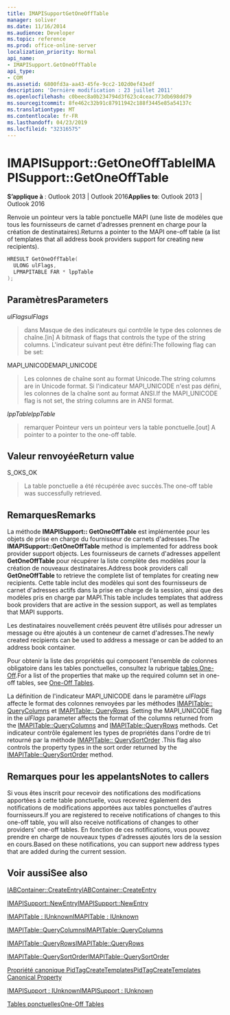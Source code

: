 ```yaml
---
title: IMAPISupportGetOneOffTable
manager: soliver
ms.date: 11/16/2014
ms.audience: Developer
ms.topic: reference
ms.prod: office-online-server
localization_priority: Normal
api_name:
- IMAPISupport.GetOneOffTable
api_type:
- COM
ms.assetid: 6800fd3a-aa43-45fe-9cc2-102d0ef43edf
description: 'Dernière modification : 23 juillet 2011'
ms.openlocfilehash: c0beec8a0b234794d3f623c4ceac773db698dd79
ms.sourcegitcommit: 8fe462c32b91c87911942c188f3445e85a54137c
ms.translationtype: MT
ms.contentlocale: fr-FR
ms.lasthandoff: 04/23/2019
ms.locfileid: "32316575"
---
```

# <a name="imapisupportgetoneofftable"></a><span data-ttu-id="94b72-103">IMAPISupport::GetOneOffTable</span><span class="sxs-lookup"><span data-stu-id="94b72-103">IMAPISupport::GetOneOffTable</span></span>

  
  
<span data-ttu-id="94b72-104">**S’applique à** : Outlook 2013 | Outlook 2016</span><span class="sxs-lookup"><span data-stu-id="94b72-104">**Applies to**: Outlook 2013 | Outlook 2016</span></span> 
  
<span data-ttu-id="94b72-105">Renvoie un pointeur vers la table ponctuelle MAPI (une liste de modèles que tous les fournisseurs de carnet d'adresses prennent en charge pour la création de destinataires).</span><span class="sxs-lookup"><span data-stu-id="94b72-105">Returns a pointer to the MAPI one-off table (a list of templates that all address book providers support for creating new recipients).</span></span>
  
```cpp
HRESULT GetOneOffTable(
  ULONG ulFlags,
  LPMAPITABLE FAR * lppTable
);
```

## <a name="parameters"></a><span data-ttu-id="94b72-106">Paramètres</span><span class="sxs-lookup"><span data-stu-id="94b72-106">Parameters</span></span>

 <span data-ttu-id="94b72-107">_ulFlags_</span><span class="sxs-lookup"><span data-stu-id="94b72-107">_ulFlags_</span></span>
  
> <span data-ttu-id="94b72-108">dans Masque de des indicateurs qui contrôle le type des colonnes de chaîne.</span><span class="sxs-lookup"><span data-stu-id="94b72-108">[in] A bitmask of flags that controls the type of the string columns.</span></span> <span data-ttu-id="94b72-109">L'indicateur suivant peut être défini:</span><span class="sxs-lookup"><span data-stu-id="94b72-109">The following flag can be set:</span></span>
    
<span data-ttu-id="94b72-110">MAPI_UNICODE</span><span class="sxs-lookup"><span data-stu-id="94b72-110">MAPI_UNICODE</span></span> 
  
> <span data-ttu-id="94b72-111">Les colonnes de chaîne sont au format Unicode.</span><span class="sxs-lookup"><span data-stu-id="94b72-111">The string columns are in Unicode format.</span></span> <span data-ttu-id="94b72-112">Si l'indicateur MAPI_UNICODE n'est pas défini, les colonnes de la chaîne sont au format ANSI.</span><span class="sxs-lookup"><span data-stu-id="94b72-112">If the MAPI_UNICODE flag is not set, the string columns are in ANSI format.</span></span>
    
 <span data-ttu-id="94b72-113">_lppTable_</span><span class="sxs-lookup"><span data-stu-id="94b72-113">_lppTable_</span></span>
  
> <span data-ttu-id="94b72-114">remarquer Pointeur vers un pointeur vers la table ponctuelle.</span><span class="sxs-lookup"><span data-stu-id="94b72-114">[out] A pointer to a pointer to the one-off table.</span></span>
    
## <a name="return-value"></a><span data-ttu-id="94b72-115">Valeur renvoyée</span><span class="sxs-lookup"><span data-stu-id="94b72-115">Return value</span></span>

<span data-ttu-id="94b72-116">S_OK</span><span class="sxs-lookup"><span data-stu-id="94b72-116">S_OK</span></span> 
  
> <span data-ttu-id="94b72-117">La table ponctuelle a été récupérée avec succès.</span><span class="sxs-lookup"><span data-stu-id="94b72-117">The one-off table was successfully retrieved.</span></span>
    
## <a name="remarks"></a><span data-ttu-id="94b72-118">Remarques</span><span class="sxs-lookup"><span data-stu-id="94b72-118">Remarks</span></span>

<span data-ttu-id="94b72-119">La méthode **IMAPISupport:: GetOneOffTable** est implémentée pour les objets de prise en charge du fournisseur de carnets d'adresses.</span><span class="sxs-lookup"><span data-stu-id="94b72-119">The **IMAPISupport::GetOneOffTable** method is implemented for address book provider support objects.</span></span> <span data-ttu-id="94b72-120">Les fournisseurs de carnets d'adresses appellent **GetOneOffTable** pour récupérer la liste complète des modèles pour la création de nouveaux destinataires.</span><span class="sxs-lookup"><span data-stu-id="94b72-120">Address book providers call **GetOneOffTable** to retrieve the complete list of templates for creating new recipients.</span></span> <span data-ttu-id="94b72-121">Cette table inclut des modèles qui sont des fournisseurs de carnet d'adresses actifs dans la prise en charge de la session, ainsi que des modèles pris en charge par MAPI.</span><span class="sxs-lookup"><span data-stu-id="94b72-121">This table includes templates that address book providers that are active in the session support, as well as templates that MAPI supports.</span></span> 
  
<span data-ttu-id="94b72-122">Les destinataires nouvellement créés peuvent être utilisés pour adresser un message ou être ajoutés à un conteneur de carnet d'adresses.</span><span class="sxs-lookup"><span data-stu-id="94b72-122">The newly created recipients can be used to address a message or can be added to an address book container.</span></span>
  
<span data-ttu-id="94b72-123">Pour obtenir la liste des propriétés qui composent l'ensemble de colonnes obligatoire dans les tables ponctuelles, consultez la rubrique [tables One-Off](one-off-tables.md).</span><span class="sxs-lookup"><span data-stu-id="94b72-123">For a list of the properties that make up the required column set in one-off tables, see [One-Off Tables](one-off-tables.md).</span></span>
  
<span data-ttu-id="94b72-124">La définition de l'indicateur MAPI_UNICODE dans le paramètre _ulFlags_ affecte le format des colonnes renvoyées par les méthodes [IMAPITable:: QueryColumns](imapitable-querycolumns.md) et [IMAPITable:: QueryRows](imapitable-queryrows.md) .</span><span class="sxs-lookup"><span data-stu-id="94b72-124">Setting the MAPI_UNICODE flag in the  _ulFlags_ parameter affects the format of the columns returned from the [IMAPITable::QueryColumns](imapitable-querycolumns.md) and [IMAPITable::QueryRows](imapitable-queryrows.md) methods.</span></span> <span data-ttu-id="94b72-125">Cet indicateur contrôle également les types de propriétés dans l'ordre de tri retourné par la méthode [IMAPITable:: QuerySortOrder](imapitable-querysortorder.md) .</span><span class="sxs-lookup"><span data-stu-id="94b72-125">This flag also controls the property types in the sort order returned by the [IMAPITable::QuerySortOrder](imapitable-querysortorder.md) method.</span></span> 
  
## <a name="notes-to-callers"></a><span data-ttu-id="94b72-126">Remarques pour les appelants</span><span class="sxs-lookup"><span data-stu-id="94b72-126">Notes to callers</span></span>

<span data-ttu-id="94b72-127">Si vous êtes inscrit pour recevoir des notifications des modifications apportées à cette table ponctuelle, vous recevrez également des notifications de modifications apportées aux tables ponctuelles d'autres fournisseurs.</span><span class="sxs-lookup"><span data-stu-id="94b72-127">If you are registered to receive notifications of changes to this one-off table, you will also receive notifications of changes to other providers' one-off tables.</span></span> <span data-ttu-id="94b72-128">En fonction de ces notifications, vous pouvez prendre en charge de nouveaux types d'adresses ajoutés lors de la session en cours.</span><span class="sxs-lookup"><span data-stu-id="94b72-128">Based on these notifications, you can support new address types that are added during the current session.</span></span>
  
## <a name="see-also"></a><span data-ttu-id="94b72-129">Voir aussi</span><span class="sxs-lookup"><span data-stu-id="94b72-129">See also</span></span>



[<span data-ttu-id="94b72-130">IABContainer::CreateEntry</span><span class="sxs-lookup"><span data-stu-id="94b72-130">IABContainer::CreateEntry</span></span>](iabcontainer-createentry.md)
  
[<span data-ttu-id="94b72-131">IMAPISupport::NewEntry</span><span class="sxs-lookup"><span data-stu-id="94b72-131">IMAPISupport::NewEntry</span></span>](imapisupport-newentry.md)
  
[<span data-ttu-id="94b72-132">IMAPITable : IUnknown</span><span class="sxs-lookup"><span data-stu-id="94b72-132">IMAPITable : IUnknown</span></span>](imapitableiunknown.md)
  
[<span data-ttu-id="94b72-133">IMAPITable::QueryColumns</span><span class="sxs-lookup"><span data-stu-id="94b72-133">IMAPITable::QueryColumns</span></span>](imapitable-querycolumns.md)
  
[<span data-ttu-id="94b72-134">IMAPITable::QueryRows</span><span class="sxs-lookup"><span data-stu-id="94b72-134">IMAPITable::QueryRows</span></span>](imapitable-queryrows.md)
  
[<span data-ttu-id="94b72-135">IMAPITable::QuerySortOrder</span><span class="sxs-lookup"><span data-stu-id="94b72-135">IMAPITable::QuerySortOrder</span></span>](imapitable-querysortorder.md)
  
[<span data-ttu-id="94b72-136">Propriété canonique PidTagCreateTemplates</span><span class="sxs-lookup"><span data-stu-id="94b72-136">PidTagCreateTemplates Canonical Property</span></span>](pidtagcreatetemplates-canonical-property.md)
  
[<span data-ttu-id="94b72-137">IMAPISupport : IUnknown</span><span class="sxs-lookup"><span data-stu-id="94b72-137">IMAPISupport : IUnknown</span></span>](imapisupportiunknown.md)


[<span data-ttu-id="94b72-138">Tables ponctuelles</span><span class="sxs-lookup"><span data-stu-id="94b72-138">One-Off Tables</span></span>](one-off-tables.md)

